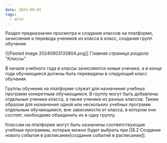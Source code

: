 ```yaml
---
date: 2024-09-03
tags:
  - qtim
---
```

Раздел предназначен просмотра и создания классов на платформе, зачисления и перевода учеников из класса в класс, создания групп обучения.

![[Pasted image 20240903133804.png]]
*Главная страница раздела "Классы"*

В начале учебного года в классы зачисляются новые ученики, а в конце года обучающиеся должны быть переведены в следующий класс обучения.

Группы обучения на платформе служат для назначения учебных программ конкретным обучающимся. В группу могут быть добавлены отдельные ученики класса, а также ученики из разных классов. Таким образом для назначения одной или нескольких учебных программ отдельным обучающимся, вне зависимости от класса, в котором они состоят, необходимо объединить их в одну группу.

Классам на платформе могут быть назначены соответствующие учебные программы, которые можно будет выбрать при [[8.2 Создание нового события в расписании|создании событий в расписании]].